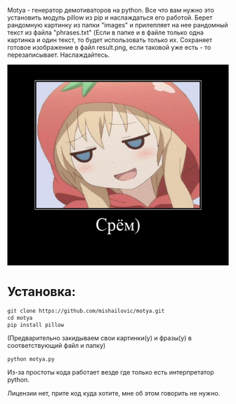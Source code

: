 Motya - генератор демотиваторов на python. Все что вам нужно это установить модуль pillow из pip и наслаждаться его работой. Берет рандомную картинку из папки "images" и прилепляет на нее рандомный текст из файла "phrases.txt" (Если в папке и в файле только одна картинка и один текст, то будет использовать только их. Сохраняет готовое изображение в файл result.png, если таковой уже есть - то перезаписывает.
Наслаждайтесь.

![crinny](result.png)


# Установка:
```
git clone https://github.com/mishailovic/motya.git
cd motya
pip install pillow
```
(Предварительно закидываем свои картинки(у) и фразы(у) в соответствующий файл и папку)
```
python motya.py
```

Из-за простоты кода работает везде где только есть интерпретатор python.

Лицензии нет, прите код куда хотите, мне об этом говорить не нужно.
